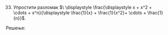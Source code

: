 33. Упростити разломак $\ \displaystyle \frac{\displaystyle x + x^2 + \cdots + x^n}{\displaystyle \frac{1}{x} + \frac{1}{x^2}+ \cdots + \frac{1}{n}}$.

Решење: